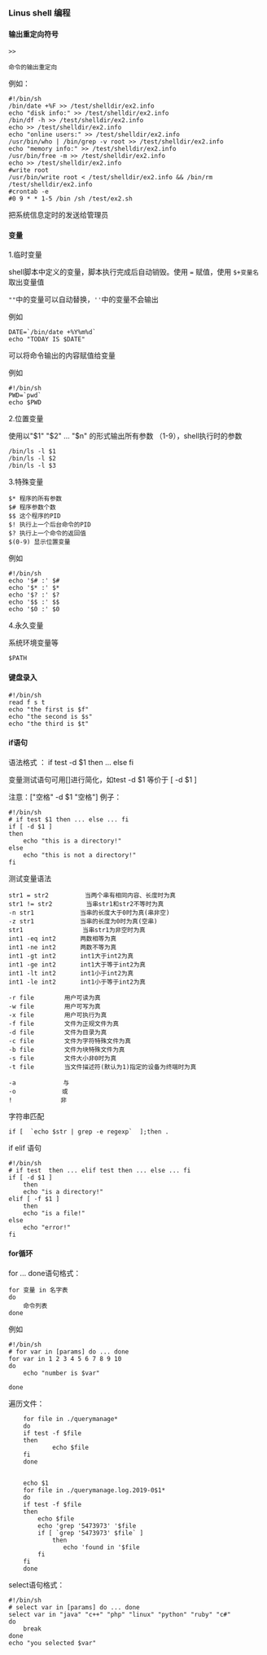 ### Linus shell 编程

#### 输出重定向符号

	>>
	
	命令的输出重定向

例如：

	#!/bin/sh
	/bin/date +%F >> /test/shelldir/ex2.info
	echo "disk info:" >> /test/shelldir/ex2.info
	/bin/df -h >> /test/shelldir/ex2.info
	echo >> /test/shelldir/ex2.info
	echo "online users:" >> /test/shelldir/ex2.info
	/usr/bin/who | /bin/grep -v root >> /test/shelldir/ex2.info
	echo "memory info:" >> /test/shelldir/ex2.info
	/usr/bin/free -m >> /test/shelldir/ex2.info
	echo >> /test/shelldir/ex2.info
	#write root
	/usr/bin/write root < /test/shelldir/ex2.info && /bin/rm /test/shelldir/ex2.info
	#crontab -e
	#0 9 * * 1-5 /bin /sh /test/ex2.sh

把系统信息定时的发送给管理员

#### 变量

1.临时变量

shell脚本中定义的变量，脚本执行完成后自动销毁。使用 `=` 赋值，使用 `$+变量名` 取出变量值

`""`中的变量可以自动替换，`''`中的变量不会输出

例如

	DATE=`/bin/date +%Y%m%d`
	echo "TODAY IS $DATE" 

可以将命令输出的内容赋值给变量
	
例如

	#!/bin/sh
	PWD=`pwd`
	echo $PWD


2.位置变量
	
使用以"$1" "$2" … "$n" 的形式输出所有参数 （1-9），shell执行时的参数

	/bin/ls -l $1
	/bin/ls -l $2
	/bin/ls -l $3

3.特殊变量

	$* 程序的所有参数
	$# 程序参数个数
	$$ 这个程序的PID
	$! 执行上一个后台命令的PID
	$? 执行上一个命令的返回值
	$(0-9) 显示位置变量

例如

	#!/bin/sh
	echo '$# :' $#
	echo '$* :' $*
	echo '$? :' $?
	echo '$$ :' $$
	echo '$0 :' $0

4.永久变量

系统环境变量等

	$PATH

#### 键盘录入

	#!/bin/sh
	read f s t
	echo "the first is $f"
	echo "the second is $s"
	echo "the third is $t"

#### if语句

语法格式 ： if test -d $1 then ... else  fi

变量测试语句可用[]进行简化，如test -d $1 等价于 [ -d $1 ]

注意：["空格" -d $1 "空格"]
例子：

	#!/bin/sh
	# if test $1 then ... else ... fi
	if [ -d $1 ] 
	then 
		echo "this is a directory!"
	else
		echo "this is not a directory!"
	fi


测试变量语法

	str1 = str2　　　　　　当两个串有相同内容、长度时为真 
	str1 != str2　　　　　 当串str1和str2不等时为真 
	-n str1　　　　　　　 当串的长度大于0时为真(串非空) 
	-z str1　　　　　　　 当串的长度为0时为真(空串) 
	str1　　　　　　　　   当串str1为非空时为真
	int1 -eq int2　　　　两数相等为真 
	int1 -ne int2　　　　两数不等为真 
	int1 -gt int2　　　　int1大于int2为真 
	int1 -ge int2　　　　int1大于等于int2为真 
	int1 -lt int2　　　　int1小于int2为真 
	int1 -le int2　　　　int1小于等于int2为真
	
	-r file　　　　　用户可读为真 
	-w file　　　　　用户可写为真 
	-x file　　　　　用户可执行为真 
	-f file　　　　　文件为正规文件为真 
	-d file　　　　　文件为目录为真 
	-c file　　　　　文件为字符特殊文件为真 
	-b file　　　　　文件为块特殊文件为真 
	-s file　　　　　文件大小非0时为真 
	-t file　　　　　当文件描述符(默认为1)指定的设备为终端时为真
	
	-a 　 　　　　　 与 
	-o　　　　　　　 或 
	!　　　　　　　　非

字符串匹配

	if [  `echo $str | grep -e regexp`  ];then .


if elif 语句

	#!/bin/sh
	# if test  then ... elif test then ... else ... fi
	if [ -d $1 ]
		then
		echo "is a directory!"
	elif [ -f $1 ]
		then
		echo "is a file!"
	else 
		echo "error!"
	fi 

#### for循环

for ... done语句格式：

	for 变量 in 名字表
	do 
		命令列表
	done
例如

	#!/bin/sh
	# for var in [params] do ... done
	for var in 1 2 3 4 5 6 7 8 9 10
	do 
		echo "number is $var"

	done

遍历文件：

        for file in ./querymanage*
        do
        if test -f $file
        then
                echo $file
        fi
        done


		echo $1 
		for file in ./querymanage.log.2019-0$1*
		do
		if test -f $file
		then
		    echo $file
		    echo 'grep '5473973' '$file
		    if [ `grep '5473973' $file` ]
		        then
		           echo 'found in '$file
		    fi
		fi
		done

select语句格式：

	#!/bin/sh
	# select var in [params] do ... done
	select var in "java" "c++" "php" "linux" "python" "ruby" "c#" 
	do 
	    break
	done
	echo "you selected $var"
